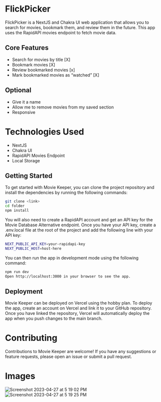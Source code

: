 # FlickPicker

FlickPicker is a NextJS and Chakra UI web application that allows you to search for movies, bookmark them, and review them in the future. This app uses the RapidAPI movies endpoint to fetch movie data.

## Core Features

- Search for movies by title [X]
- Bookmark movies [X]
- Review bookmarked movies [x]
- Mark bookmarked movies as “watched” [X]

## Optional

- Give it a name
- Allow me to remove movies from my saved section
- Responsive

#

# Technologies Used

- NextJS
- Chakra UI
- RapidAPI Movies Endpoint
- Local Storage

## Getting Started

To get started with Movie Keeper, you can clone the project repository and install the dependencies by running the following commands:

```bash
git clone <link>
cd folder
npm install
```

You will also need to create a RapidAPI account and get an API key for the Movie Database Alternative endpoint. Once you have your API key, create a .env.local file at the root of the project and add the following line with your API key:

```bash
NEXT_PUBLIC_API_KEY=your-rapidapi-key
NEXT_PUBLIC_HOST=host-here
```

You can then run the app in development mode using the following command:

```bash
npm run dev
Open http://localhost:3000 in your browser to see the app.
```

## Deployment

Movie Keeper can be deployed on Vercel using the hobby plan. To deploy the app, create an account on Vercel and link it to your GitHub repository. Once you have linked the repository, Vercel will automatically deploy the app when you push changes to the main branch.

# Contributing

Contributions to Movie Keeper are welcome! If you have any suggestions or feature requests, please open an issue or submit a pull request.

# Images
![Screenshot 2023-04-27 at 5 19 02 PM](https://user-images.githubusercontent.com/21253158/235023228-3415143c-46be-4f68-aece-6c4fd4ca0ed5.png)
![Screenshot 2023-04-27 at 5 19 25 PM](https://user-images.githubusercontent.com/21253158/235023249-466c6252-0bb9-49ec-8faa-58648e0e23e8.png)

